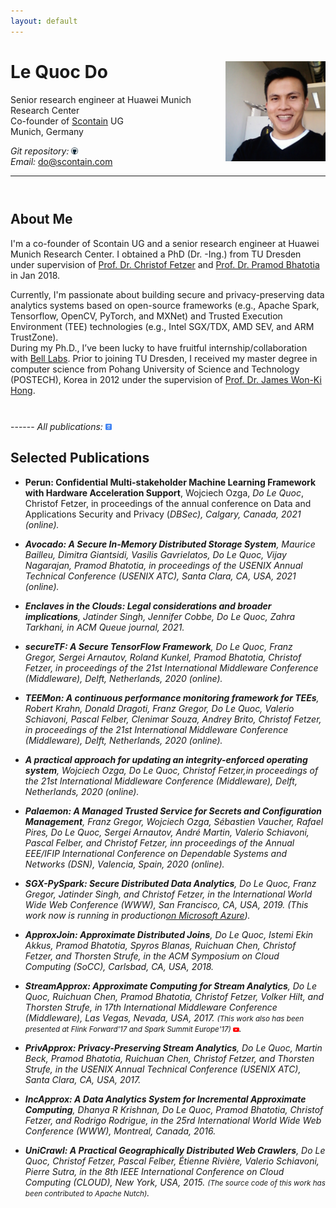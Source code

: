 ```yaml
---
layout: default
---
```


# Le Quoc Do <a href="/images/me.jpg" target="_blank"> <img src="images/me.jpg" alt="Le Quoc Do" style="width:160px;" align="right"></a>
Senior research engineer at Huawei Munich Research Center <br>
Co-founder of <a href="https://scontain.com/" target="_blank">Scontain</a> UG <br>
Munich, Germany <br>


<!-- <em>Curriculum Vitae: </em><a href="/files/CV_new.pdf" target="_blank">PDF</a>  <small>(September, 2017)</small> <br> -->
<em>Git repository: </em><a href="https://github.com/doflink"> <img class="t0" width="2%" src="/images/github-icon.png" alt="github"></a><br>
<em>Email: </em><a href="mailto:do@scontain.com">do@scontain.com</a> <br>
<!-- <em>Office: </em>Systems Engineering Chair, APB 3074<br> -->

<!-- <hr width="600px"> -->
-----

<hr style="height:10pt; visibility:hidden;" />

## About Me
<!-- <a href="https://tu-dresden.de/" target="_blank"><img src="images/tu-dresden.png" alt="TU Dresden" style="width:160px;" align="right"></a> -->

<!-- <p align="justify" style="max-width:600px"> -->

<p align="justify">
<!-- a class="tosu">I have successfully defended my PhD thesis!!!</a> -->

I'm a co-founder of Scontain UG and a senior research engineer at Huawei Munich Research Center. I obtained a PhD (Dr. -Ing.) from TU Dresden under supervision of <a href="https://tu-dresden.de/ing/informatik/sya/se/die-professur/inhaber-in" target="_blank"> Prof. Dr. Christof Fetzer</a> and <a href="http://homepages.inf.ed.ac.uk/pbhatoti" target="_blank"> Prof. Dr. Pramod Bhatotia</a> in Jan 2018. 
<!-- a Since April 2018, I have joined  <a href="http://scontain.com" target="_blank">Scontain</a> startup as a co-founder.-->
Currently, I'm passionate about building secure and privacy-preserving data analytics systems based on open-source frameworks (e.g., Apache Spark, Tensorflow, OpenCV, PyTorch, and MXNet) and Trusted Execution Environment (TEE) technologies (e.g., Intel SGX/TDX, AMD SEV, and ARM TrustZone).
<br>
During my Ph.D., I’ve been lucky to have fruitful internship/collaboration with <a href="https://www.bell-labs.com/">Bell Labs</a>. Prior to joining TU Dresden, I received my master degree in computer science from Pohang University of Science and Technology (POSTECH), Korea in 2012 under the supervision of <a href="http://dpnm.postech.ac.kr/~jwkhong/" target="_blank">Prof. Dr. James Won-Ki Hong</a>.</p>

<hr style="height:10pt; visibility:hidden;" />
------
<em>All publications: </em><a href="https://scholar.google.de/citations?hl=en&user=z1VDRsUAAAAJ"> <img class="t0" width="2%" src="/images/gscholar-icon.png" alt="Google Scholar"></a><br>

## Selected Publications
- **Perun: Confidential Multi-stakeholder Machine Learning Framework with Hardware Acceleration Support**, Wojciech Ozga, _Do Le Quoc_, Christof Fetzer, in proceedings of the annual conference on Data and Applications Security and Privacy (<em><a class="tosu">DBSec</a>), Calgary, Canada, 2021 (online).

- **Avocado: A Secure In-Memory Distributed Storage System**, Maurice Bailleu, Dimitra Giantsidi, Vasilis Gavrielatos, _Do Le Quoc_, Vijay Nagarajan, Pramod Bhatotia, in proceedings of the USENIX Annual Technical Conference (<em><a class="tosu">USENIX ATC</a>), Santa Clara, CA, USA, 2021 (online).

- **Enclaves in the Clouds: Legal considerations and broader implications**, Jatinder Singh, Jennifer Cobbe, _Do Le Quoc_, Zahra Tarkhani, in <em><a class="tosu">ACM Queue</a> journal, 2021.

- **secureTF: A Secure TensorFlow Framework**, _Do Le Quoc_, Franz Gregor, Sergei Arnautov,
Roland Kunkel, Pramod Bhatotia, Christof Fetzer, in proceedings of the 21st International Middleware Conference (<em><a class="tosu">Middleware</a>), Delft, Netherlands, 2020 (online).

- **TEEMon: A continuous performance monitoring framework for TEEs**, Robert Krahn, Donald Dragoti, Franz Gregor, _Do Le Quoc_, Valerio Schiavoni, Pascal Felber, Clenimar Souza, Andrey Brito, Christof Fetzer, in proceedings of the 21st International Middleware Conference (<em><a class="tosu">Middleware</a>), Delft, Netherlands, 2020 (online).

- **A practical approach for updating an integrity-enforced operating system**, Wojciech Ozga, _Do Le Quoc_, Christof Fetzer,in proceedings of the 21st International Middleware Conference (<em><a class="tosu">Middleware</a>), Delft, Netherlands, 2020 (online).

- **Palaemon: A Managed Trusted Service for Secrets and Configuration Management**, Franz Gregor, Wojciech Ozga, Sébastien Vaucher, Rafael Pires, _Do Le Quoc_, Sergei Arnautov, André Martin, Valerio Schiavoni, Pascal Felber, and Christof Fetzer, inn proceedings of the Annual EEE/IFIP International Conference on Dependable Systems and Networks (<em><a class="tosu">DSN</a>), Valencia, Spain,
2020 (online).

- **SGX-PySpark: Secure Distributed Data Analytics**, _Do Le Quoc_, Franz Gregor, Jatinder Singh, and Christof Fetzer, in the International World Wide Web Conference (<em><a class="tosu">WWW</a>), San Francisco, CA, USA, 2019. (This work now is <em><a class="tosu">running in production</a><a href="https://docs.microsoft.com/en-us/azure/architecture/example-scenario/confidential/data-analytics-containers-spark-kubernetes-azure-sql" target="_blank">on Microsoft Azure</a>).

- **ApproxJoin: Approximate Distributed Joins**, _Do Le Quoc_, Istemi Ekin Akkus, Pramod Bhatotia, Spyros Blanas, Ruichuan Chen, Christof Fetzer, and Thorsten Strufe, in the ACM Symposium on Cloud Computing (<em><a class="tosu">SoCC</a>), Carlsbad, CA, USA, 2018.

- **StreamApprox: Approximate Computing for Stream Analytics**, _Do Le Quoc_, Ruichuan Chen, Pramod Bhatotia, Christof Fetzer, Volker Hilt, and Thorsten Strufe, in 17th International Middleware Conference (<em><a class="tosu">Middleware</a>), Las Vegas, Nevada, USA, 2017. <small><a>(This work also has been presented at Flink Forward'17 and Spark Summit Europe'17)
</a></small><a href="https://www.youtube.com/watch?v=86hgL1bqW6g&ab_channel=Databricks"><img class="t0" width="2%" src="/images/youtube-icon.png" alt="youtube"></a>.

- **PrivApprox: Privacy-Preserving Stream Analytics**, _Do Le Quoc_, Martin Beck,  Pramod Bhatotia,  Ruichuan Chen, Christof Fetzer, and Thorsten Strufe, in the USENIX Annual Technical Conference (<em><a class="tosu">USENIX ATC</a>), Santa Clara, CA, USA, 2017.

- **IncApprox: A Data Analytics System for Incremental Approximate Computing**, Dhanya R Krishnan, _Do Le Quoc_, Pramod Bhatotia, Christof Fetzer, and Rodrigo Rodrigue, in the 25rd International World Wide Web Conference (<em><a class="tosu">WWW</a>), Montreal, Canada, 2016.

- **UniCrawl: A Practical Geographically Distributed Web Crawlers**, _Do Le Quoc_, Christof Fetzer, Pascal Felber, Étienne Rivière, Valerio Schiavoni, Pierre Sutra, in the 8th IEEE International Conference on Cloud Computing (<em><a class="tosu">CLOUD</a>), New York, USA, 2015. <small><a>(The source code of this work has been contributed to Apache Nutch)</a></small>.



<!-- -----
<hr style="height:10pt; visibility:hidden;" />
## News

<table style="white-space: nowrap;">
	<tr>
	<td width="75"><b>Sep, 17'</b></td>
	<td>Giving a talk at <a href="https://berlin.flink-forward.org" target="_blank">Flink Forward, Berlin 2017</a></td>
	</tr>

	<tr>
	<td><b>August, 17'</b></td>
	<td>StreamApprox is accepted at <a href="http://2017.middleware-conference.org/" target="_blank">Middleware'17</a></td>
	</tr>

</table> -->
